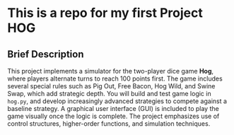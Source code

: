 # This is a repo for my first Project HOG

## Brief Description

This project implements a simulator for the two-player dice game **Hog**, where players alternate turns to reach 100 points first. The game includes several special rules such as Pig Out, Free Bacon, Hog Wild, and Swine Swap, which add strategic depth. You will build and test game logic in `hog.py`, and develop increasingly advanced strategies to compete against a baseline strategy. A graphical user interface (GUI) is included to play the game visually once the logic is complete. The project emphasizes use of control structures, higher-order functions, and simulation techniques.
